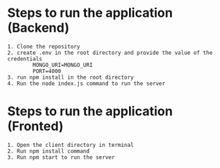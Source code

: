 # Steps to run the application (Backend)
    1. Clone the repository
    2. create .env in the root directory and provide the value of the credentials
            MONGO_URI=MONGO_URI
            PORT=4000
    3. run npm install in the root directory
    4. Run the node index.js command to run the server
# Steps to run the application (Fronted)
    1. Open the client directory in terminal
    2. Run npm install command
    3. Run npm start to run the server
